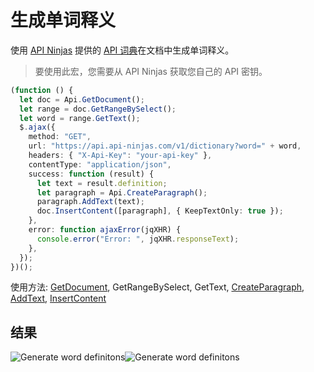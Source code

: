 # 生成单词释义

使用 [API Ninjas](https://api-ninjas.com) 提供的 [API 词典](https://api-ninjas.com/api/dictionary)在文档中生成单词释义。

> 要使用此宏，您需要从 API Ninjas 获取您自己的 API 密钥。

<!-- This code snippet is shown in the screenshot. -->

<!-- eslint-skip -->

```ts
(function () {
  let doc = Api.GetDocument();
  let range = doc.GetRangeBySelect();
  let word = range.GetText();
  $.ajax({
    method: "GET",
    url: "https://api.api-ninjas.com/v1/dictionary?word=" + word,
    headers: { "X-Api-Key": "your-api-key" },
    contentType: "application/json",
    success: function (result) {
      let text = result.definition;
      let paragraph = Api.CreateParagraph();
      paragraph.AddText(text);
      doc.InsertContent([paragraph], { KeepTextOnly: true });
    },
    error: function ajaxError(jqXHR) {
      console.error("Error: ", jqXHR.responseText);
    },
  });
})();
```

使用方法: [GetDocument](../../../../office-api/usage-api/text-document-api/Api/Methods/GetDocument.md), GetRangeBySelect, GetText, [CreateParagraph](../../../../office-api/usage-api/text-document-api/Api/Methods/CreateParagraph.md), [AddText](../../../../office-api/usage-api/text-document-api/ApiParagraph/Methods/AddText.md), [InsertContent](../../../../office-api/usage-api/text-document-api/ApiDocument/Methods/InsertContent.md)

## 结果

<!-- imgpath -->

![Generate word definitons](/assets/images/plugins/generate-word-definitions.png#gh-light-mode-only)![Generate word definitons](/assets/images/plugins/generate-word-definitions.dark.png#gh-dark-mode-only)
